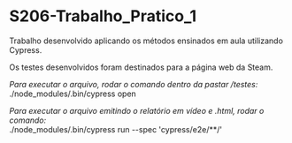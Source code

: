 # S206-Trabalho_Pratico_1
Trabalho desenvolvido aplicando os métodos ensinados em aula utilizando Cypress.  

Os testes desenvolvidos foram destinados para a página web da Steam.  

*Para executar o arquivo, rodar o comando dentro da pastar /testes:*  
./node_modules/.bin/cypress open  
  
   
*Para executar o arquivo emitindo o relatório em vídeo e .html, rodar o comando:*  
./node_modules/.bin/cypress run --spec 'cypress/e2e/**/' 

